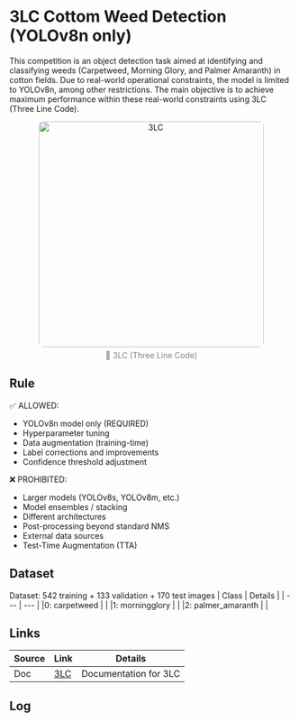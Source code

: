 # 3LC Cottom Weed Detection (YOLOv8n only)
This competition is an object detection task aimed at identifying and classifying weeds (Carpetweed, Morning Glory, and Palmer Amaranth) in cotton fields. Due to real-world operational constraints, the model is limited to YOLOv8n, among other restrictions. The main objective is to achieve maximum performance within these real-world constraints using 3LC (Three Line Code).

<figure style="text-align: center;">
  <a href="https://www.youtube.com/watch?v=j2wSE3h9N7o" target="_blank">
    <img src="http://img.youtube.com/vi/j2wSE3h9N7o/0.jpg" alt="3LC" width="400" style="border-radius: 8px;">
  </a>
  <figcaption style="font-size: 14px; color: gray; margin-top: 6px;">
    🎥 3LC (Three Line Code)
  </figcaption>
</figure>

## Rule
✅ ALLOWED:
- YOLOv8n model only (REQUIRED)
- Hyperparameter tuning
- Data augmentation (training-time)
- Label corrections and improvements
- Confidence threshold adjustment

❌ PROHIBITED:
- Larger models (YOLOv8s, YOLOv8m, etc.)
- Model ensembles / stacking
- Different architectures
- Post-processing beyond standard NMS
- External data sources
- Test-Time Augmentation (TTA) 

## Dataset
Dataset: 542 training + 133 validation + 170 test images
| Class | Details |
| --- | --- | 
|0: carpetweed | |
|1: morningglory  | |
|2: palmer_amaranth |  |

## Links
| Source | Link | Details | 
| --- | --- | --- | 
| Doc | [3LC](https://docs.3lc.ai/3lc/latest/user-guide/index.html) | Documentation for 3LC |

## Log


